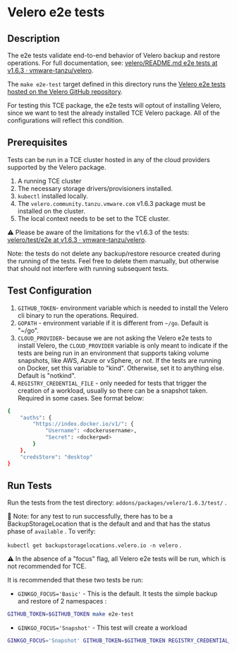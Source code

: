 # Velero e2e tests

## Description

The e2e tests validate end-to-end behavior of Velero backup and restore operations. For full documentation, see: [velero/README.md e2e tests at v1.6.3 · vmware-tanzu/velero](https://github.com/vmware-tanzu/velero/blob/v1.6.3/test/e2e/README.md).

The `make e2e-test` target defined in this directory runs the [Velero e2e tests hosted on the Velero GitHub repository](https://github.com/vmware-tanzu/velero/tree/v1.6.3/test/e2e).

For testing this TCE package, the e2e tests will optout of installing Velero, since we want to test the already installed TCE Velero package. All of the configurations will reflect this condition.

## Prerequisites

Tests can be run in a TCE cluster hosted in any of the cloud providers supported by the Velero package.

1. A running TCE cluster
1. The necessary storage drivers/provisioners installed.
1. `kubectl` installed locally.
1. The `velero.community.tanzu.vmware.com` v1.6.3 package must be installed on the cluster.
1. The local context needs to be set to the TCE cluster.

⚠️ Please be aware of the limitations for the v1.6.3 of the tests: [velero/test/e2e at v1.6.3 · vmware-tanzu/velero](https://github.com/vmware-tanzu/velero/tree/v1.6.3/test/e2e#limitations).

Note: the tests do not delete any backup/restore resource created during the running of the tests. Feel free to delete them manually, but otherwise that should not interfere with running subsequent tests.

## Test Configuration

1. `GITHUB_TOKEN`- environment variable which is needed to install the Velero cli binary to run the operations. Required.
1. `GOPATH` - environment variable if it is different from `~/go`. Default is "~/go".
1. `CLOUD_PROVIDER`-  because we are not asking the Velero e2e tests to install Velero, the `CLOUD_PROVIDER` variable is only meant to indicate if the tests are being run in an environment that supports taking volume snapshots, like AWS, Azure or vSphere, or not. If the tests are running on Docker, set this variable to "kind". Otherwise, set it to anything else. Default is "notkind".
1. `REGISTRY_CREDENTIAL_FILE` - only needed for tests that trigger the creation of a workload, usually so there can be a snapshot taken. Required in some cases. See format below:

```sh
{
    "auths": {
        "https://index.docker.io/v1/": {
            "Username": <dockerusername>,
            "Secret": <dockerpwd>
        }
    },
    "credsStore": "desktop"
}
```

## Run Tests

Run the tests from the test directory: `addons/packages/velero/1.6.3/test/` .

🚨 Note: for any test to run successfully, there has to be a BackupStorageLocation that is the default and and that has the status phase of `available` . To verify:

`kubectl get backupstoragelocations.velero.io -n velero` .

⚠️ In the absence of a "focus" flag, all Velero e2e tests will be run, which is not recommended for TCE.

It is recommended that these two tests be run:

* `GINKGO_FOCUS='Basic'` - This is the default. It tests the simple backup and restore of 2 namespaces :

```bash
GITHUB_TOKEN=$GITHUB_TOKEN make e2e-test
```

* `GINKGO_FOCUS='Snapshot'` - This test will create a workload

```bash
GINKGO_FOCUS='Snapshot' GITHUB_TOKEN=$GITHUB_TOKEN REGISTRY_CREDENTIAL_FILE=/Users/carlisiac/.docker/config.json make e2e-test
```
